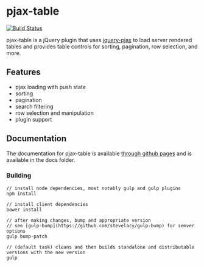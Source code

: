# pjax-table

[![Build Status](https://travis-ci.org/50onRed/pjax-table.svg?branch=master)](https://travis-ci.org/50onRed/pjax-table)

pjax-table is a jQuery plugin that uses [jquery-pjax](https://github.com/defunkt/jquery-pjax) to load server rendered tables and provides table controls for sorting, pagination, row selection, and more.

## Features
  - pjax loading with push state
  - sorting
  - pagination
  - search filtering
  - row selection and manipulation
  - plugin support


## Documentation
The documentation for pjax-table is available [through github pages](http://50onred.github.io/pjax-table/) and is available in the docs folder.


### Building
    // install node dependencies, most notably gulp and gulp plugins
    npm install

    // install client dependencies
    bower install
    
    // after making changes, bump and appropriate version
    // see [gulp-bump](https://github.com/stevelacy/gulp-bump) for semver options
    gulp bump-patch 
    
    // (default task) cleans and then builds standalone and distributable versions with the new version
    gulp

